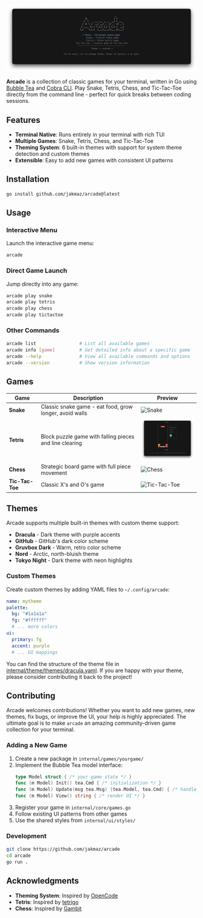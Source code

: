 ![Arcade](assets/arcade.png)

**Arcade** is a collection of classic games for your terminal, written in Go using [Bubble Tea](https://github.com/charmbracelet/bubbletea) and [Cobra CLI](https://github.com/spf13/cobra).
Play Snake, Tetris, Chess, and Tic-Tac-Toe directly from the command line - perfect for quick breaks between coding sessions.

## Features

* **Terminal Native**: Runs entirely in your terminal with rich TUI
* **Multiple Games**: Snake, Tetris, Chess, and Tic-Tac-Toe
* **Theming System**: 6 built-in themes with support for system theme detection and custom themes
* **Extensible**: Easy to add new games with consistent UI patterns

## Installation

```bash
go install github.com/jakmaz/arcade@latest
```

## Usage

### Interactive Menu
Launch the interactive game menu:
```bash
arcade
```

### Direct Game Launch
Jump directly into any game:
```bash
arcade play snake
arcade play tetris
arcade play chess
arcade play tictactoe
```

### Other Commands
```bash
arcade list                # List all available games
arcade info [game]         # Get detailed info about a specific game
arcade --help              # View all available commands and options
arcade --version           # Show version information
```

## Games

| Game | Description | Preview |
|------|-------------|---------|
| **Snake** | Classic snake game - eat food, grow longer, avoid walls | <img src="assets/screenshots/snake.png" width="200" alt="Snake"> |
| **Tetris** | Block puzzle game with falling pieces and line clearing | <img src="assets/screenshots/tetris.png" width="200" alt="Tetris"> |
| **Chess** | Strategic board game with full piece movement | <img src="assets/screenshots/chess.png" width="200" alt="Chess"> |
| **Tic-Tac-Toe** | Classic X's and O's game | <img src="assets/screenshots/tictactoe.png" width="200" alt="Tic-Tac-Toe"> |

## Themes

Arcade supports multiple built-in themes with custom theme support:

- **Dracula** - Dark theme with purple accents
- **GitHub** - GitHub's dark color scheme
- **Gruvbox Dark** - Warm, retro color scheme
- **Nord** - Arctic, north-bluish theme
- **Tokyo Night** - Dark theme with neon highlights

### Custom Themes
Create custom themes by adding YAML files to `~/.config/arcade`:
```yaml
name: mytheme
palette:
  bg: "#1a1a1a"
  fg: "#ffffff"
  # ... more colors
ui:
  primary: fg
  accent: purple
  # ... UI mappings
```
You can find the structure of the theme file in [internal/theme/themes/dracula.yaml](internal/theme/themes/dracula.yaml).
If you are happy with your theme, please consider contributing it back to the project!

## Contributing

Arcade welcomes contributions! Whether you want to add new games, new themes, fix bugs, or improve the UI, your help is highly appreciated.
The ultimate goal is to make `arcade` an amazing community-driven game collection for your terminal.

### Adding a New Game

1. Create a new package in `internal/games/yourgame/`
2. Implement the Bubble Tea model interface:
   ```go
   type Model struct { /* your game state */ }
   func (m Model) Init() tea.Cmd { /* initialization */ }
   func (m Model) Update(msg tea.Msg) (tea.Model, tea.Cmd) { /* handle input */ }
   func (m Model) View() string { /* render UI */ }
   ```
3. Register your game in `internal/core/games.go`
4. Follow existing UI patterns from other games
5. Use the shared styles from `internal/ui/styles/`

### Development

```bash
git clone https://github.com/jakmaz/arcade
cd arcade
go run .
```

## Acknowledgments

- **Theming System**: Inspired by [OpenCode](https://github.com/sst/opencode)
- **Tetris**: Inspired by [tetrigo](https://github.com/Broderick-Westrope/tetrigo)
- **Chess**: Inspired by [Gambit](https://github.com/maaslalani/gambit)
